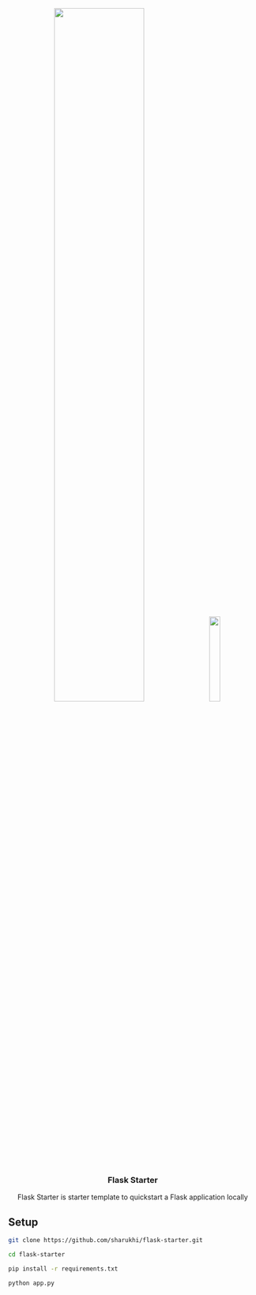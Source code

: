 <div align="center">
<img src="https://upload.wikimedia.org/wikipedia/commons/3/3c/Flask_logo.svg" width="60%" style="padding-right:30px"><img src="https://s3.dualstack.us-east-2.amazonaws.com/pythondotorg-assets/media/files/python-logo-only.svg" width="21%">
</div>
<div align="center">
  <b><h3> Flask Starter </h3></b>
  <p> Flask Starter is starter template to quickstart a Flask application locally</p>
</div>

## Setup

```bash 
git clone https://github.com/sharukhi/flask-starter.git
```
```bash 
cd flask-starter 
```
```bash 
pip install -r requirements.txt
```
```bash 
python app.py
```


